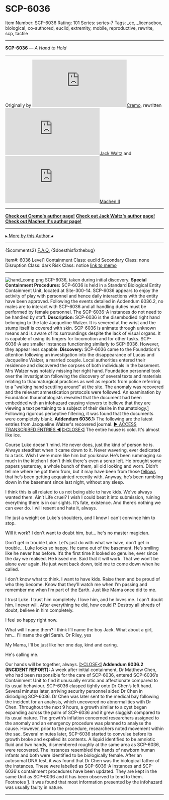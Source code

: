 # SCP-6036
Item Number: SCP-6036
Rating: 101
Series: series-7
Tags: _cc, _licensebox, biological, co-authored, euclid, extremity, mobile, reproductive, rewrite, scp, tactile

---

**SCP-6036** — _A Hand to Hold_
* * *
Originally by [![Cremo](https://www.wikidot.com/avatar.php?userid=7468822&amp;size=small&amp;timestamp=1742520322)](http://www.wikidot.com/user:info/cremo)[Cremo](http://www.wikidot.com/user:info/cremo), rewritten [![Jack Waltz](https://www.wikidot.com/avatar.php?userid=7989351&amp;size=small&amp;timestamp=1742520322)](http://www.wikidot.com/user:info/jack-waltz)[Jack Waltz](http://www.wikidot.com/user:info/jack-waltz) and [![Machen II](https://www.wikidot.com/avatar.php?userid=7210445&amp;size=small&amp;timestamp=1742520322)](http://www.wikidot.com/user:info/machen-ii)[Machen II](http://www.wikidot.com/user:info/machen-ii)
* * *
**[Check out Cremo's author page!](https://scp-wiki.wikidot.com/cremo)**
**[Check out Jack Waltz's author page!](https://scp-wiki.wikidot.com/jack-waltz)**
**[Check out Machen II's author page!](https://scp-wiki.wikidot.com/machen2)**
* * *
[▸ More by this Author ◂](https://scp-wiki.wikidot.com/jack-waltz)
* * *
{$comments2}
[F.A.Q.](https://scp-wiki.wikidot.com/component:info-ayers)
{$doesthisfixthebug}
  

Item#: 6036
Level1
Containment Class:
euclid
Secondary Class:
none
Disruption Class:
dark
Risk Class:
notice
[link to memo](/classification-committee-memo)  

* * *
![hand_comp.png](https://scp-wiki.wdfiles.com/local--files/scp-6036/hand_comp.png)
SCP-6036, taken during initial discovery.
**Special Containment Procedures:** SCP-6036 is held in a Standard Biological Entity Containment Unit, located at Site-300-14. SCP-6036 appears to enjoy the activity of play with personnel and hence daily interactions with the entity have been approved.
Following the events detailed in Addendum 6036.2, no males are to interact with SCP-6036 and all handling duties must be performed by female personnel. The SCP-6036-A instances do not need to be handled by staff.
**Description:** SCP-6036 is the disembodied right hand belonging to the late Jacqueline Walzer. It is severed at the wrist and the stump itself is covered with skin. SCP-6036 is animate through unknown means and is aware of its surroundings despite the lack of visual organs. It is capable of using its fingers for locomotion and for other tasks.
SCP-6036-A are smaller instances functioning similarly to SCP-6036. However, they appear less capable.
**Discovery:** SCP-6036 came to the Foundation's attention following an investigation into the disappearance of Lucas and Jacqueline Walzer, a married couple. Local authorities entered their residence and discovered the corpses of both individuals in the basement.
Mrs Walzer was notably missing her right hand. Foundation personnel took over the investigation following the discovery of several texts and materials relating to thaumaturgical practices as well as reports from police referring to a "walking hand scuttling around" at the site. The anomaly was recovered and the relevant amnestication protocols were followed.
An examination by Foundation thaumatologists revealed that the document had been embedded with an infohazard causing viewers to believe that they are viewing a text pertaining to a subject of their desire in thaumatology.[1](javascript:;) Following rigorous perceptive filtering, it was found that the documents were completely blank.
**Addendum 6036.1:** The following are the latest entries from Jacqueline Walzer's recovered journal.
[▶ ACCESS TRANSCRIBED ENTRIES ◀](javascript:;)
[▷CLOSE◁](javascript:;)
The entire house is cold. It's almost like ice.  
  
Course Luke doesn't mind. He never does, just the kind of person he is. Always steadfast when it came down to it. Never wavering, ever dedicated to a task. Wish I were more like him but you know. He’s been rummaging so much in the kitchen I don't think there's even a scrap left. He brought some papers yesterday, a whole bunch of them, all old looking and worn. Didn’t tell me where he got them from, but it may have been from those [fellows](/serpent-s-hand-hub) that he’s been getting acquainted recently with. Anyway, he’s been rumbling down in the basement since last night, without any sleep.  
  
I think this is all related to us not being able to have kids. We've always wanted them. Ain’t Life cruel? I wish I could beat it into submission, ruining everything there is in our sights. It’s fate, existence. And there’s nothing we can ever do. I will resent and hate it, always.  
  
I’m just a weight on Luke's shoulders, and I know I can't convince him to stop.  
  
Will it work? I don’t want to doubt him, but… he's no master magician.  
  
Don’t get in trouble Luke. Let’s just do with what we have, don’t get in trouble…
Luke looks so happy. He came out of the basement. He’s smiling like he never has before. It’s the first time it looked so genuine, ever since the day we realised. He kissed me. Said that it will work. That we won’t be alone ever again. He just went back down, told me to come down when he called.  
  
I don't know what to think.
I want to have kids. Raise them and be proud of who they become. Know that they’ll watch me when I’m passing and remember me when I’m part of the Earth. Just like Mama once did to me.  
  
I trust Luke. I trust him completely. I love him, and he loves me. I can't doubt him. I never will. After everything he did, how could I? Destroy all shreds of doubt, believe in him completely.  
  
I feel so happy right now.  
  
What will I name them? I think I’ll name the boy Jack. What about a girl, hm… I'll name the girl Sarah. Or Riley, yes  
  
My Mama, I'll be just like her one day, kind and caring.  
  
He's calling me.  
  
Our hands will be together, always.
[▷CLOSE◁](javascript:;)
**Addendum 6036.2 (INCIDENT REPORT):** A week after initial containment, Dr Matthew Chen, who had been responsible for the care of SCP-6036, entered SCP-6036’s Containment Unit to find it unusually erratic and affectionate compared to its usual behaviour. SCP-6036 clasped tightly onto Dr Chen’s left hand. Several minutes later, arriving security personnel aided Dr Chen in dislodging SCP-6036. Dr Chen was later sent to the medical bay following the incident for an analysis, which uncovered no abnormalities with Dr Chen.
Throughout the next 9 hours, a growth similar to a cyst began expanding across the palm of SCP-6036 and it grew sluggish compared to its usual nature. The growth’s inflation concerned researchers assigned to the anomaly and an emergency procedure was planned to analyse the cause. However, prior to the procedure, researchers noted movement within the sac. Several minutes later, SCP-6036 started to convulse before its growth broke and expelled its contents. A liquid identified to be amniotic fluid and two hands, dismembered roughly at the same area as SCP-6036, were recovered.
The instances resembled the hands of newborn human infants and both were identified to be biologically female. After an autosomal DNA test, it was found that Dr Chen was the biological father of the instances. These were labelled as SCP-6036-A instances and SCP-6036's containment procedures have been updated. They are kept in the same Unit as SCP-6036 and it has been observed to tend to them.
Footnotes
[1](javascript:;). It was found that most information presented by the infohazard was usually faulty in nature.
* * *